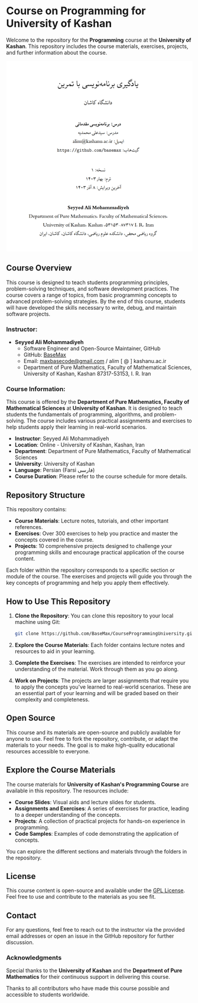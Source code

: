 # Course on Programming for University of Kashan

Welcome to the repository for the **Programming** course at the **University of Kashan**. This repository includes the course materials, exercises, projects, and further information about the course.

![Course on Programming for University of Kashan](book-cover.jpg)

## Course Overview

This course is designed to teach students programming principles, problem-solving techniques, and software development practices. The course covers a range of topics, from basic programming concepts to advanced problem-solving strategies. By the end of this course, students will have developed the skills necessary to write, debug, and maintain software projects.

### Instructor:

- **Seyyed Ali Mohammadiyeh**
  - Software Engineer and Open-Source Maintainer, GitHub
  - GitHub: [BaseMax](https://github.com/BaseMax)
  - Email: maxbasecode@gmail.com / alim [ @ ] kashanu.ac.ir
  - Department of Pure Mathematics, Faculty of Mathematical Sciences, University of Kashan, Kashan 87317-53153, I. R. Iran

### Course Information:

This course is offered by the **Department of Pure Mathematics, Faculty of Mathematical Sciences** at **University of Kashan**. It is designed to teach students the fundamentals of programming, algorithms, and problem-solving. The course includes various practical assignments and exercises to help students apply their learning in real-world scenarios.

- **Instructor**: Seyyed Ali Mohammadiyeh
- **Location**: Online - University of Kashan, Kashan, Iran
- **Department**: Department of Pure Mathematics, Faculty of Mathematical Sciences
- **University**: University of Kashan
- **Language**: Persian (Farsi فارسی)
- **Course Duration**: Please refer to the course schedule for more details.

## Repository Structure

This repository contains:

- **Course Materials**: Lecture notes, tutorials, and other important references.
- **Exercises**: Over 300 exercises to help you practice and master the concepts covered in the course.
- **Projects**: 10 comprehensive projects designed to challenge your programming skills and encourage practical application of the course content.

Each folder within the repository corresponds to a specific section or module of the course. The exercises and projects will guide you through the key concepts of programming and help you apply them effectively.

## How to Use This Repository

1. **Clone the Repository**: You can clone this repository to your local machine using Git:
   ```bash
   git clone https://github.com/BaseMax/CourseProgrammingUniversity.git
   ```

2. **Explore the Course Materials**: Each folder contains lecture notes and resources to aid in your learning.

3. **Complete the Exercises**: The exercises are intended to reinforce your understanding of the material. Work through them as you go along.

4. **Work on Projects**: The projects are larger assignments that require you to apply the concepts you've learned to real-world scenarios. These are an essential part of your learning and will be graded based on their complexity and completeness.

## Open Source

This course and its materials are open-source and publicly available for anyone to use. Feel free to fork the repository, contribute, or adapt the materials to your needs. The goal is to make high-quality educational resources accessible to everyone.

## Explore the Course Materials

The course materials for **University of Kashan's Programming Course** are available in this repository. The resources include:

- **Course Slides**: Visual aids and lecture slides for students.
- **Assignments and Exercises**: A series of exercises for practice, leading to a deeper understanding of the concepts.
- **Projects**: A collection of practical projects for hands-on experience in programming.
- **Code Samples**: Examples of code demonstrating the application of concepts.

You can explore the different sections and materials through the folders in the repository.

## License

This course content is open-source and available under the [GPL License](LICENSE). Feel free to use and contribute to the materials as you see fit.

## Contact

For any questions, feel free to reach out to the instructor via the provided email addresses or open an issue in the GitHub repository for further discussion.

### Acknowledgments

Special thanks to the **University of Kashan** and the **Department of Pure Mathematics** for their continuous support in delivering this course.

Thanks to all contributors who have made this course possible and accessible to students worldwide.
